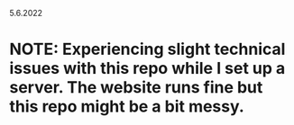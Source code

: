 5.6.2022
# NOTE: Experiencing slight technical issues with this repo while I set up a server. The website runs fine but this repo might be a bit messy. 
